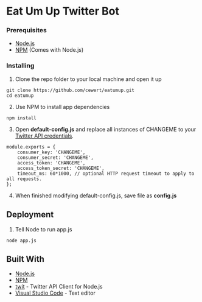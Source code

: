 # Eat Um Up Twitter Bot

### Prerequisites

* [Node.js](https://nodejs.org)
* [NPM](https://www.npmjs.com/) (Comes with Node.js)

### Installing

1. Clone the repo folder to your local machine and open it up
```
git clone https://github.com/cewert/eatumup.git
cd eatumup
```
2. Use NPM to install app dependencies
```
npm install
```
3. Open **default-config.js** and replace all instances of CHANGEME to your [Twitter API credentials](https://apps.twitter.com).
```
module.exports = {
    consumer_key: 'CHANGEME',
    consumer_secret: 'CHANGEME',
    access_token: 'CHANGEME',
    access_token_secret: 'CHANGEME',
    timeout_ms: 60*1000, // optional HTTP request timeout to apply to all requests.
};
```
4. When finished modifying default-config.js, save file as **config.js**

## Deployment

1. Tell Node to run app.js
```
node app.js
```

## Built With

* [Node.js](https://nodejs.org)
* [NPM](https://www.npmjs.com/)
* [twit](https://github.com/ttezel/twit) - Twitter API Client for Node.js
* [Visual Studio Code](https://code.visualstudio.com/) - Text editor








